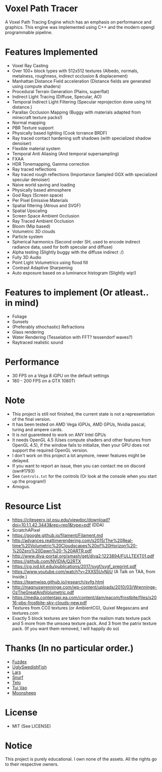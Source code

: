 # Voxel Path Tracer
A Voxel Path Tracing Engine which has an emphasis on performance and graphics. 
This engine was implemented using C++ and the modern opengl programmable pipeline.

# Features Implemented
- Voxel Ray Casting 
- Over 100+ block types with 512x512 textures (Albedo, normals, metalness, roughness, indirect occlusion & displacement)
- Manhattan Distance Field acceleration (Distance fields are generated using compute shaders) 
- Procedural Terrain Generation (Plains, superflat) 
- Indirect Light Tracing (Diffuse, Specular, AO)
- Temporal Indirect Light Filtering (Specular reprojection done using hit distance.) 
- Parallax Occlusion Mapping (Buggy with materials adapted from minecraft texture packs!)
- Normal mapping
- PBR Texture support 
- Physically based lighting (Cook torrance BRDF)
- Ray traced contact hardening soft shadows (with specialized shadow denoiser)
- Flexible material system
- Temporal Anti Aliasing (And temporal supersampling)
- FXAA
- HDR Tonemapping, Gamma correction
- Ray traced reflections 
- Ray traced rough reflections (Importance Sampled GGX with specialized specular denoiser)
- Naive world saving and loading
- Physically based atmosphere
- God Rays (Screen space) 
- Per Pixel Emissive Materials
- Spatial filtering (Atrous and SVGF)
- Spatial Upscaling
- Screen Space Ambient Occlusion 
- Ray Traced Ambient Occlusion
- Bloom (Mip based) 
- Volumetric 3D clouds
- Particle system
- Spherical harmonics (Second order SH, used to encode indirect radiance data, used for both specular and diffuse) 
- Alpha testing (Slightly buggy with the diffuse indirect :/) 
- Fully 3D Audio
- Point Light Volumetrics using flood fill
- Contrast Adaptive Sharpening
- Auto exposure based on a luminance histogram (Slightly wip!)

# Features to implement (Or atleast.. in mind)
- Foliage
- Sunsets 
- (Preferably sthochastic) Refractions
- Glass rendering 
- Water Rendering (Tesselation with FFT? tessendorf waves?)
- Raytraced realistic sound

# Performance

- 30 FPS on a Vega 8 iGPU on the default settings
- 180 - 200 FPS on a GTX 1080Ti

# Note
- This project is still not finished, the current state is not a representation of the final version.
- It has been tested on AMD Vega iGPUs, AMD GPUs, Nvidia pascal, turing and ampere cards.
- It is *not* guarenteed to work on ANY Intel GPUs
- It needs OpenGL 4.5 (Uses compute shaders and other features from OpenGL 4.5), if the window fails to initialize, then your GPU does not support the required OpenGL version.
- I don't work on this project a lot anymore, newer features might be delayed.
- If you want to report an issue, then you can contact me on discord (swr#1793)
- See `Controls.txt` for the controls (Or look at the console when you start up the program!) 
- Amogus.

# Resource List
- https://citeseerx.ist.psu.edu/viewdoc/download?doi=10.1.1.42.3443&rep=rep1&type=pdf (DDA)
- ScratchAPixel
- https://google.github.io/filament/Filament.md
- http://advances.realtimerendering.com/s2015/The%20Real-time%20Volumetric%20Cloudscapes%20of%20Horizon%20-%20Zero%20Dawn%20-%20ARTR.pdf
- http://www.diva-portal.org/smash/get/diva2:1223894/FULLTEXT01.pdf
- https://github.com/NVIDIA/Q2RTX
- https://cg.ivd.kit.edu/publications/2017/svgf/svgf_preprint.pdf
- https://www.youtube.com/watch?v=2XXS5UyNjjU (A Talk on TAA, from Inside.)
- https://teamwisp.github.io/research/svfg.html
- http://magnuswrenninge.com/wp-content/uploads/2010/03/Wrenninge-OzTheGreatAndVolumetric.pdf
- https://media.contentapi.ea.com/content/dam/eacom/frostbite/files/s2016-pbs-frostbite-sky-clouds-new.pdf
- Textures from CC0 textures (or AmbientCG), Quixel Megascans and textures.com
- Exactly 5 block textures are taken from the realism mats texture pack and 5 more from the umsoea texture pack. And 3 from the patrix texture pack. (If you want them removed, I will happily do so)

# Thanks (In no particular order.)
- [Fuzdex](https://github.com/Shadax-stack)
- [UglySwedishFish](https://github.com/UglySwedishFish)
- [Lars](https://github.com/Ciwiel3/)
- [Snurf](https://github.com/AntonioFerreras)
- [Telo](https://github.com/StormCreeper)
- [Tui Vao](https://github.com/Tui-Vao)
- [Moonsheep](https://github.com/jlagarespo)

# License
- MIT (See LICENSE)

# Notice
This project is purely educational. I own none of the assets. All the rights go to their respective owners.
